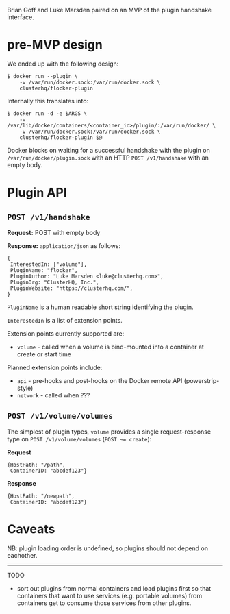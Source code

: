 Brian Goff and Luke Marsden paired on an MVP of the plugin handshake interface.

# pre-MVP design

We ended up with the following design:

```
$ docker run --plugin \
    -v /var/run/docker.sock:/var/run/docker.sock \
    clusterhq/flocker-plugin
```

Internally this translates into:

```
$ docker run -d -e $ARGS \
	-v /var/lib/docker/containers/<container_id>/plugin/:/var/run/docker/ \
	-v /var/run/docker.sock:/var/run/docker.sock \
	clusterhq/flocker-plugin $@
```

Docker blocks on waiting for a successful handshake with the plugin on `/var/run/docker/plugin.sock` with an HTTP `POST /v1/handshake` with an empty body.

# Plugin API

## `POST /v1/handshake`

**Request:** POST with empty body

**Response:** `application/json` as follows:

```
{
 InterestedIn: ["volume"],
 PluginName: "flocker",
 PluginAuthor: "Luke Marsden <luke@clusterhq.com>",
 PluginOrg: "ClusterHQ, Inc.",
 PluginWebsite: "https://clusterhq.com/",
}
```

`PluginName` is a human readable short string identifying the plugin.

`InterestedIn` is a list of extension points.

Extension points currently supported are:

* `volume` - called when a volume is bind-mounted into a container at create or start time

Planned extension points include:

* `api` - pre-hooks and post-hooks on the Docker remote API (powerstrip-style)
* `network` - called when ???

## `POST /v1/volume/volumes`

The simplest of plugin types, `volume` provides a single request-response type on `POST /v1/volume/volumes` (`POST ~= create`):

**Request**

```
{HostPath: "/path",
 ContainerID: "abcdef123"}
```

**Response**

```
{HostPath: "/newpath",
 ContainerID: "abcdef123"}
```

# Caveats

NB: plugin loading order is undefined, so plugins should not depend on eachother.

---

TODO

* sort out plugins from normal containers and load plugins first so that containers that want to use services (e.g. portable volumes) from containers get to consume those services from other plugins.
